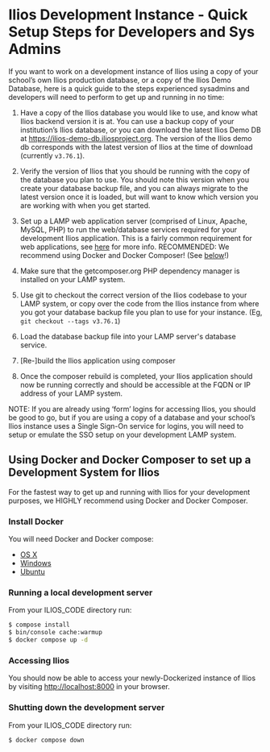 # Ilios Development Instance - Quick Setup Steps for Developers and Sys Admins

If you want to work on a development instance of Ilios using a copy of your school’s own Ilios production database, or a copy of the Ilios Demo Database, here is a quick guide to the steps experienced sysadmins and developers will need to perform to get up and running in no time:

1. Have a copy of the Ilios database you would like to use, and know what Ilios backend version it is at.  You can use a backup copy of your institution’s Ilios database, or you can download the latest Ilios Demo DB at https://ilios-demo-db.iliosproject.org.  The version of the Ilios demo db corresponds with the latest version of Ilios at the time of download (currently `v3.76.1`).

2. Verify the version of Ilios that you should be running with the copy of the database you plan to use.  You should note this version when you create your database backup file, and you can always migrate to the latest version once it is loaded, but will want to know which version you are working with when you get started.

3. Set up a LAMP web application server (comprised of Linux, Apache, MySQL, PHP) to run the web/database services required for your development Ilios application. This is a fairly common requirement for web applications, see [here](https://github.com/ilios/ilios/blob/master/docs/install.md#pre-requisitesrequirements) for more info. RECOMMENDED: We recommend using Docker and Docker Composer! (See [below](https://github.com/ilios/ilios/edit/quickstart-docs/docs/ilios_quick_setup_for_admins.md#Using-Docker-and-Docker-Compose-to-set-up-a-Development-System-for-Ilios)!) 

4. Make sure that the getcomposer.org PHP dependency manager is installed on your LAMP system. 

5. Use git to checkout the correct version of the Ilios codebase to your LAMP system, or copy over the code from the Ilios instance from where you got your database backup file you plan to use for your instance. (Eg, `git checkout --tags v3.76.1`)

6. Load the database backup file into your LAMP server's database service.

7. [Re-]build the Ilios application using composer

8. Once the composer rebuild is completed, your Ilios application should now be running correctly and should be accessible at the FQDN or IP address of your LAMP system.

NOTE: If you are already using ‘form’ logins for accessing Ilios, you should be good to go, but if you are using a copy of a database and your school’s Ilios instance uses a Single Sign-On service for logins, you will need to setup or emulate the SSO setup on your development LAMP system.

## Using Docker and Docker Composer to set up a Development System for Ilios

For the fastest way to get up and running with Ilios for your development purposes, we HIGHLY recommend using Docker and Docker Composer.

### Install Docker

You will need Docker and Docker compose:

- [OS X](https://www.docker.com/docker-mac)
- [Windows](https://www.docker.com/docker-windows)
- [Ubuntu](https://docs.docker.com/engine/installation/linux/docker-ce/ubuntu/)

### Running a local development server

From your ILIOS_CODE directory run:

```bash
$ compose install
$ bin/console cache:warmup
$ docker compose up -d
```

### Accessing Ilios

You should now be able to access your newly-Dockerized instance of Ilios 
by visiting [http://localhost:8000](http://localhost:8000) in your browser.

### Shutting down the development server

From your ILIOS_CODE directory run:

```bash
$ docker compose down
```
